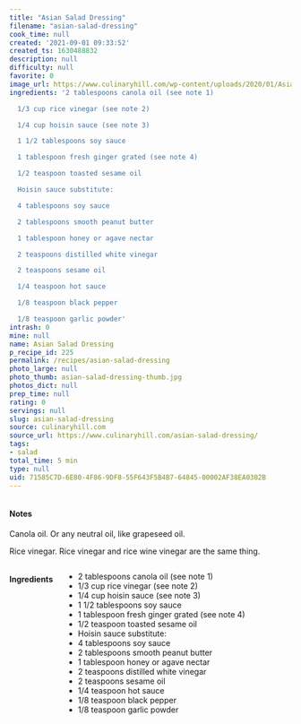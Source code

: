 ```yaml
---
title: "Asian Salad Dressing"
filename: "asian-salad-dressing"
cook_time: null
created: '2021-09-01 09:33:52'
created_ts: 1630488832
description: null
difficulty: null
favorite: 0
image_url: https://www.culinaryhill.com/wp-content/uploads/2020/01/Asian-Salad-Dressing-Recipe-Culinary-Hill-hero.jpg
ingredients: '2 tablespoons canola oil (see note 1)

  1/3 cup rice vinegar (see note 2)

  1/4 cup hoisin sauce (see note 3)

  1 1/2 tablespoons soy sauce

  1 tablespoon fresh ginger grated (see note 4)

  1/2 teaspoon toasted sesame oil

  Hoisin sauce substitute:

  4 tablespoons soy sauce

  2 tablespoons smooth peanut butter

  1 tablespoon honey or agave nectar

  2 teaspoons distilled white vinegar

  2 teaspoons sesame oil

  1/4 teaspoon hot sauce

  1/8 teaspoon black pepper

  1/8 teaspoon garlic powder'
intrash: 0
mine: null
name: Asian Salad Dressing
p_recipe_id: 225
permalink: /recipes/asian-salad-dressing
photo_large: null
photo_thumb: asian-salad-dressing-thumb.jpg
photos_dict: null
prep_time: null
rating: 0
servings: null
slug: asian-salad-dressing
source: culinaryhill.com
source_url: https://www.culinaryhill.com/asian-salad-dressing/
tags:
- salad
total_time: 5 min
type: null
uid: 71585C7D-6E80-4F86-9DF8-55F643F5B4B7-64845-00002AF38EA0302B
---
```

<div class="large-8 medium-7 columns" id="writeup">		<div id="notes"><h4>Notes</h4>
<div class="box box-notes"><p>Canola oil. Or any neutral oil, like grapeseed oil.</p>
<p>Rice vinegar. Rice vinegar and rice wine vinegar are the same thing.</p>
</div></div>	</div><!-- #writeup -->
</div><!-- #row-one -->
<div class="row" id="row-two">	<div class="medium-4 small-5 columns" id="ingredients"><h4>Ingredients</h4><div class="box box-ingredients content"><ul>
<li>2 tablespoons canola oil (see note 1)</li>
<li>1/3 cup rice vinegar (see note 2)</li>
<li>1/4 cup hoisin sauce (see note 3)</li>
<li>1 1/2 tablespoons soy sauce</li>
<li>1 tablespoon fresh ginger grated (see note 4)</li>
<li>1/2 teaspoon toasted sesame oil</li>
<li>Hoisin sauce substitute:</li>
<li>4 tablespoons soy sauce</li>
<li>2 tablespoons smooth peanut butter</li>
<li>1 tablespoon honey or agave nectar</li>
<li>2 teaspoons distilled white vinegar</li>
<li>2 teaspoons sesame oil</li>
<li>1/4 teaspoon hot sauce</li>
<li>1/8 teaspoon black pepper</li>
<li>1/8 teaspoon garlic powder</li>
</ul>
</div>	</div>	<div class="medium-6 small-7 columns" id="directions">	</div>